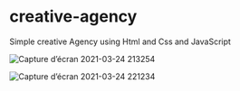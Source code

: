 # creative-agency
Simple creative Agency using Html and Css and JavaScript 

![Capture d’écran 2021-03-24 213254](https://user-images.githubusercontent.com/73104268/112379771-d9d75000-8ce8-11eb-9ae4-3d896402a136.png)

![Capture d’écran 2021-03-24 221234](https://user-images.githubusercontent.com/73104268/112384021-2bcea480-8cee-11eb-9e56-c51ebbd01564.png)
